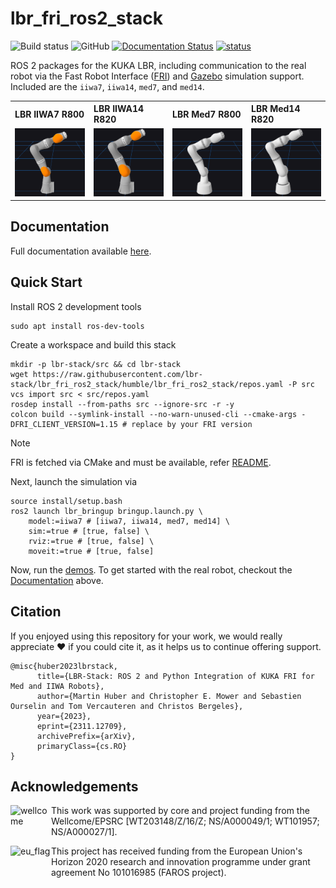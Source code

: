 # lbr_fri_ros2_stack
![Build status](https://github.com/lbr-stack/lbr_fri_ros2_stack/actions/workflows/build.yml/badge.svg?branch=humble) ![GitHub](https://img.shields.io/github/license/lbr-stack/lbr_fri_ros2_stack) 
[![Documentation Status](https://readthedocs.org/projects/lbr-fri-ros2-stack-doc/badge/?version=humble)](https://lbr-fri-ros2-stack-doc.readthedocs.io/en/humble/?badge=humble)
[![status](https://joss.theoj.org/papers/c43c82bed833c02503dd47f2637192ef/status.svg)](https://joss.theoj.org/papers/c43c82bed833c02503dd47f2637192ef)

ROS 2 packages for the KUKA LBR, including communication to the real robot via the Fast Robot Interface ([FRI](https://github.com/lbr-stack/fri)) and [Gazebo](http://gazebosim.org/) simulation support. Included are the `iiwa7`, `iiwa14`, `med7`, and `med14`.

<body>
    <table>
        <tr>
            <th align="left" width="25%">LBR IIWA7 R800</th>
            <th align="left" width="25%">LBR IIWA14 R820</th>
            <th align="left" width="25%">LBR Med7 R800</th>
            <th align="left" width="25%">LBR Med14 R820</th>
        </tr>
        <tr>
            <td align="center"><img src="lbr_fri_ros2_stack/doc/img/foxglove/iiwa7_r800.png" alt="LBR IIWA7 R800"></td>
            <td align="center"><img src="lbr_fri_ros2_stack/doc/img/foxglove/iiwa14_r820.png" alt="LBR IIWA14 R820"></td>
            <td align="center"><img src="lbr_fri_ros2_stack/doc/img/foxglove/med7_r800.png" alt="LBR Med7 R800"></td>
            <td align="center"><img src="lbr_fri_ros2_stack/doc/img/foxglove/med14_r820.png" alt="LBR Med14 R820"></td>
        </tr>
    </table>
</body>

## Documentation
Full documentation available [here](https://lbr-fri-ros2-stack-doc.readthedocs.io/en/humble/index.html).

## Quick Start
Install ROS 2 development tools
```shell
sudo apt install ros-dev-tools
```

Create a workspace and build this stack
```shell
mkdir -p lbr-stack/src && cd lbr-stack
wget https://raw.githubusercontent.com/lbr-stack/lbr_fri_ros2_stack/humble/lbr_fri_ros2_stack/repos.yaml -P src
vcs import src < src/repos.yaml
rosdep install --from-paths src --ignore-src -r -y
colcon build --symlink-install --no-warn-unused-cli --cmake-args -DFRI_CLIENT_VERSION=1.15 # replace by your FRI version
```

> [!NOTE]
> FRI is fetched via CMake and must be available, refer [README](https://github.com/lbr-stack/fri?tab=readme-ov-file#contributing).

Next, launch the simulation via
```shell
source install/setup.bash
ros2 launch lbr_bringup bringup.launch.py \
    model:=iiwa7 # [iiwa7, iiwa14, med7, med14] \
    sim:=true # [true, false] \
    rviz:=true # [true, false] \
    moveit:=true # [true, false]
```

Now, run the [demos](https://lbr-fri-ros2-stack-doc.readthedocs.io/en/humble/lbr_fri_ros2_stack/lbr_demos/doc/lbr_demos.html). To get started with the real robot, checkout the [Documentation](https://lbr-fri-ros2-stack-doc.readthedocs.io/en/humble/index.html) above.

## Citation
If you enjoyed using this repository for your work, we would really appreciate ❤️ if you could cite it, as it helps us to continue offering support.

```
@misc{huber2023lbrstack,
      title={LBR-Stack: ROS 2 and Python Integration of KUKA FRI for Med and IIWA Robots}, 
      author={Martin Huber and Christopher E. Mower and Sebastien Ourselin and Tom Vercauteren and Christos Bergeles},
      year={2023},
      eprint={2311.12709},
      archivePrefix={arXiv},
      primaryClass={cs.RO}
}
```

## Acknowledgements
<img src="https://medicalengineering.org.uk/wp-content/themes/aalto-child/_assets/images/medicalengineering-logo.svg" alt="wellcome" height="45" width="65" align="left">

This work was supported by core and project funding from the Wellcome/EPSRC [WT203148/Z/16/Z; NS/A000049/1; WT101957; NS/A000027/1]. 

<img src="https://upload.wikimedia.org/wikipedia/commons/thumb/b/b7/Flag_of_Europe.svg/1920px-Flag_of_Europe.svg.png" alt="eu_flag" height="45" width="65" align="left" >

This project has received funding from the European Union's Horizon 2020 research and innovation programme under grant agreement No 101016985 (FAROS project).
